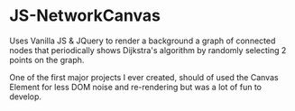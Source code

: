 ﻿# JS-NetworkCanvas

Uses Vanilla JS & JQuery to render a background a graph of connected nodes that periodically shows Dijkstra's algorithm by randomly selecting 2 points on the graph.  

One of the first major projects I ever created, should of used the Canvas Element for less DOM noise and re-rendering but was a lot of fun to develop.   
